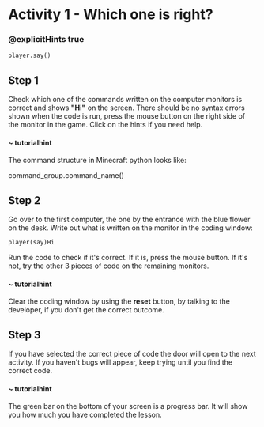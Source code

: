 # Activity 1 - Which one is right?

### @explicitHints true

```python
player.say()
```

## Step 1
Check which one of the commands written on the computer monitors is correct and shows **"Hi"** on the screen. There should be no syntax errors shown when the code is run, press the mouse button on the right side of the monitor in the game. Click on the hints if you need help.

#### ~ tutorialhint 
The command structure in Minecraft python looks like:

command_group.command_name()

## Step 2

Go over to the first computer, the one by the entrance with the blue flower on the desk. Write out what is written on the monitor in the coding window:

```python 
player(say)Hi 
```
Run the code to check if it's correct. If it is, press the mouse button. If it's not, try the other 3 pieces of code on the remaining monitors. 

#### ~ tutorialhint 
Clear the coding window by using the **reset** button, by talking to the developer, if you don't get the correct outcome. 

## Step 3 
If you have selected the correct piece of code the door will open to the next activity. If you haven't bugs will appear, keep trying until you find the correct code. 

#### ~ tutorialhint 
The green bar on the bottom of your screen is a progress bar. It will show you how much you have completed the lesson. 
